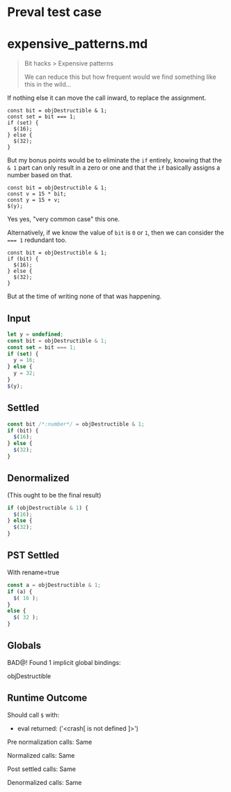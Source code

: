 # Preval test case

# expensive_patterns.md

> Bit hacks > Expensive patterns
>
> We can reduce this but how frequent would we find something like this in the wild...

If nothing else it can move the call inward, to replace the assignment.

```
const bit = objDestructible & 1;
const set = bit === 1;
if (set) {
  $(16);
} else {
  $(32);
}
```

But my bonus points would be to eliminate the `if` entirely, knowing that the `& 1` part can only result in a zero or one and that the `if` basically assigns a number based on that.

```
const bit = objDestructible & 1;
const v = 15 * bit;
const y = 15 + v;
$(y);
```

Yes yes, "very common case" this one.

Alternatively, if we know the value of `bit` is `0` or `1`, then we can consider the `=== 1` redundant too.

```
const bit = objDestructible & 1;
if (bit) {
  $(16);
} else {
  $(32);
}
```

But at the time of writing none of that was happening.

## Input

`````js filename=intro
let y = undefined;
const bit = objDestructible & 1;
const set = bit === 1;
if (set) {
  y = 16;
} else {
  y = 32;
}
$(y);
`````


## Settled


`````js filename=intro
const bit /*:number*/ = objDestructible & 1;
if (bit) {
  $(16);
} else {
  $(32);
}
`````


## Denormalized
(This ought to be the final result)

`````js filename=intro
if (objDestructible & 1) {
  $(16);
} else {
  $(32);
}
`````


## PST Settled
With rename=true

`````js filename=intro
const a = objDestructible & 1;
if (a) {
  $( 16 );
}
else {
  $( 32 );
}
`````


## Globals


BAD@! Found 1 implicit global bindings:

objDestructible


## Runtime Outcome


Should call `$` with:
 - eval returned: ('<crash[ <ref> is not defined ]>')

Pre normalization calls: Same

Normalized calls: Same

Post settled calls: Same

Denormalized calls: Same
